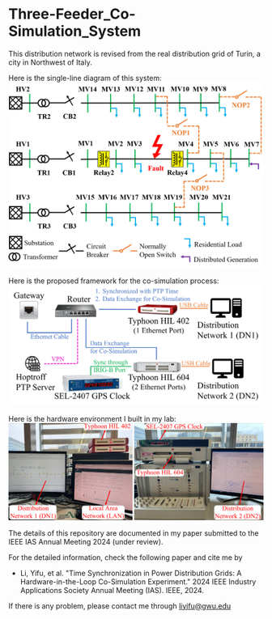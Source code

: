 # Three-Feeder_Co-Simulation_System

This distribution network is revised from the real distribution grid of Turin, a city in Northwest of Italy.

Here is the single-line diagram of this system:
![image](https://github.com/liyifu93/Three-Feeder_Co-Simulation_System/blob/main/Figure/Three_Feeder_System.png)

Here is the proposed framework for the co-simulation process:
![image](https://github.com/liyifu93/Three-Feeder_Co-Simulation_System/blob/main/Figure/Proposed_Framework.png)

Here is the hardware environment I built in my lab:
![image](https://github.com/liyifu93/Three-Feeder_Co-Simulation_System/blob/main/Figure/Lab_Hardware_Environment.png)

The details of this repository are documented in my paper submitted to the IEEE IAS Annual Meeting 2024 (under review).

For the detailed information, check the following paper and cite me by
- Li, Yifu, et al. "Time Synchronization in Power Distribution Grids: A Hardware-in-the-Loop Co-Simulation Experiment." 2024 IEEE Industry Applications Society Annual Meeting (IAS). IEEE, 2024.

If there is any problem, please contact me through liyifu@gwu.edu
